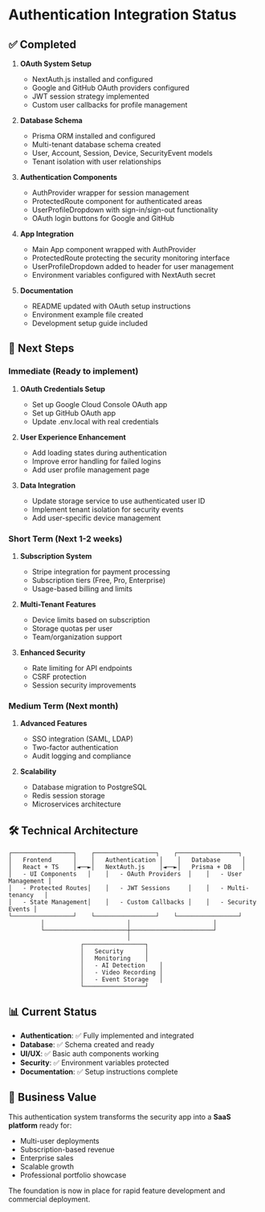 # Authentication Integration Status

## ✅ Completed
1. **OAuth System Setup**
   - NextAuth.js installed and configured
   - Google and GitHub OAuth providers configured
   - JWT session strategy implemented
   - Custom user callbacks for profile management

2. **Database Schema**
   - Prisma ORM installed and configured
   - Multi-tenant database schema created
   - User, Account, Session, Device, SecurityEvent models
   - Tenant isolation with user relationships

3. **Authentication Components**
   - AuthProvider wrapper for session management
   - ProtectedRoute component for authenticated areas
   - UserProfileDropdown with sign-in/sign-out functionality
   - OAuth login buttons for Google and GitHub

4. **App Integration**
   - Main App component wrapped with AuthProvider
   - ProtectedRoute protecting the security monitoring interface
   - UserProfileDropdown added to header for user management
   - Environment variables configured with NextAuth secret

5. **Documentation**
   - README updated with OAuth setup instructions
   - Environment example file created
   - Development setup guide included

## 🔄 Next Steps

### Immediate (Ready to implement)
1. **OAuth Credentials Setup**
   - Set up Google Cloud Console OAuth app
   - Set up GitHub OAuth app
   - Update .env.local with real credentials

2. **User Experience Enhancement**
   - Add loading states during authentication
   - Improve error handling for failed logins
   - Add user profile management page

3. **Data Integration**
   - Update storage service to use authenticated user ID
   - Implement tenant isolation for security events
   - Add user-specific device management

### Short Term (Next 1-2 weeks)
1. **Subscription System**
   - Stripe integration for payment processing
   - Subscription tiers (Free, Pro, Enterprise)
   - Usage-based billing and limits

2. **Multi-Tenant Features**
   - Device limits based on subscription
   - Storage quotas per user
   - Team/organization support

3. **Enhanced Security**
   - Rate limiting for API endpoints
   - CSRF protection
   - Session security improvements

### Medium Term (Next month)
1. **Advanced Features**
   - SSO integration (SAML, LDAP)
   - Two-factor authentication
   - Audit logging and compliance

2. **Scalability**
   - Database migration to PostgreSQL
   - Redis session storage
   - Microservices architecture

## 🛠 Technical Architecture

```
┌─────────────────┐    ┌─────────────────┐    ┌─────────────────┐
│   Frontend      │    │   Authentication │    │   Database      │
│   React + TS    │◄──►│   NextAuth.js    │◄──►│   Prisma + DB   │
│   - UI Components   │    │   - OAuth Providers  │    │   - User Management │
│   - Protected Routes│    │   - JWT Sessions     │    │   - Multi-tenancy   │
│   - State Management│    │   - Custom Callbacks │    │   - Security Events │
└─────────────────┘    └─────────────────┘    └─────────────────┘
         │                       │                       │
         └───────────────────────┼───────────────────────┘
                                 │
                    ┌─────────────────┐
                    │   Security      │
                    │   Monitoring    │
                    │   - AI Detection    │
                    │   - Video Recording │
                    │   - Event Storage   │
                    └─────────────────┘
```

## 📊 Current Status
- **Authentication**: ✅ Fully implemented and integrated
- **Database**: ✅ Schema created and ready
- **UI/UX**: ✅ Basic auth components working
- **Security**: ✅ Environment variables protected
- **Documentation**: ✅ Setup instructions complete

## 🎯 Business Value
This authentication system transforms the security app into a **SaaS platform** ready for:
- Multi-user deployments
- Subscription-based revenue
- Enterprise sales
- Scalable growth
- Professional portfolio showcase

The foundation is now in place for rapid feature development and commercial deployment.